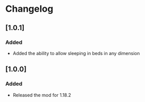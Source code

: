 # Changelog

## [1.0.1]

### Added

- Added the ability to allow sleeping in beds in any dimension

## [1.0.0]

### Added

- Released the mod for 1.18.2
